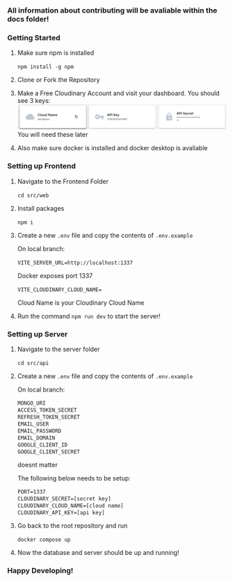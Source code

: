 ### All information about contributing will be avaliable within the docs folder!

### Getting Started

1) Make sure npm is installed

    ```npm install -g npm```
2) Clone or Fork the Repository

3) Make a Free Cloudinary Account and visit your dashboard. You should see 3 keys:
    <img src="./assets/CLOUDINARY.png" />
    You will need these later
4) Also make sure docker is installed and docker desktop is avaliable

### Setting up Frontend
1) Navigate to the Frontend Folder
    
    ```cd src/web```
2) Install packages

    ```npm i```
3) Create a new ```.env``` file and copy the contents of ```.env.example```

    On local branch:
    
    ``` VITE_SERVER_URL=http://localhost:1337 ```
    
    Docker exposes port 1337

    ```VITE_CLOUDINARY_CLOUD_NAME=```

    Cloud Name is your Cloudinary Cloud Name
4) Run the command ```npm run dev``` to start the server!

### Setting up Server
1) Navigate to the server folder

    ```cd src/api```
2) Create a new ```.env``` file and copy the contents of ```.env.example```

    On local branch:
    
    ```
    MONGO_URI
    ACCESS_TOKEN_SECRET
    REFRESH_TOKEN_SECRET
    EMAIL_USER
    EMAIL_PASSWORD
    EMAIL_DOMAIN
    GOOGLE_CLIENT_ID
    GOOGLE_CLIENT_SECRET
    ``` 
    doesnt matter

    The following below needs to be setup:
    ```
    PORT=1337
    CLOUDINARY_SECRET=[secret key]
    CLOUDINARY_CLOUD_NAME=[cloud name]
    CLOUDINARY_API_KEY=[api key]
    ```
3) Go back to the root repository and run

    ```docker compose up```
4) Now the database and server should be up and running!

### Happy Developing!

    
